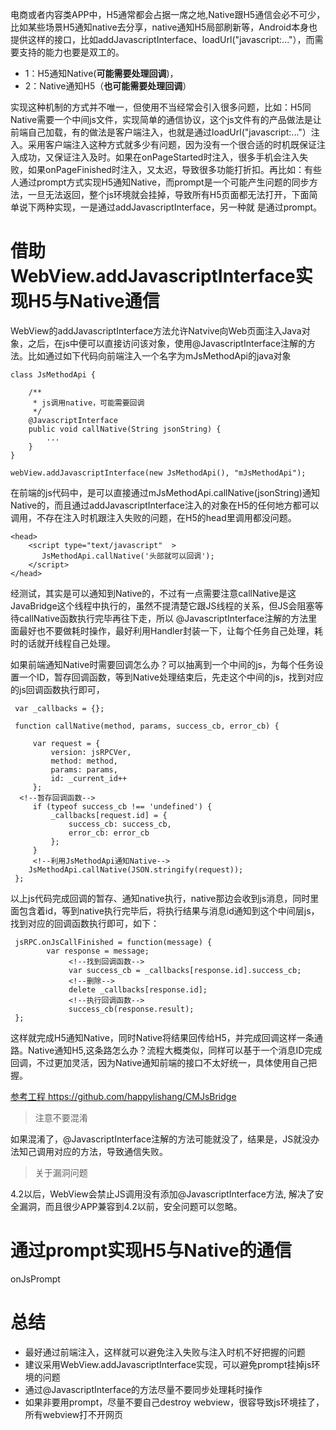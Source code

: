 电商或者内容类APP中，H5通常都会占据一席之地,Native跟H5通信会必不可少，比如某些场景H5通知native去分享，native通知H5局部刷新等，Android本身也提供这样的接口，比如addJavascriptInterface、loadUrl("javascript:..."），而需要支持的能力也要是双工的。

* 1：H5通知Native(**可能需要处理回调**)，
* 2：Native通知H5（**也可能需要处理回调**）

实现这种机制的方式并不唯一，但使用不当经常会引入很多问题，比如：H5同Native需要一个中间js文件，实现简单的通信协议，这个js文件有的产品做法是让前端自己加载，有的做法是客户端注入，也就是通过loadUrl("javascript:..."）注入。采用客户端注入这种方式就多少有问题，因为没有一个很合适的时机既保证注入成功，又保证注入及时。如果在onPageStarted时注入，很多手机会注入失败，如果onPageFinished时注入，又太迟，导致很多功能打折扣。再比如：有些人通过prompt方式实现H5通知Native，而prompt是一个可能产生问题的同步方法，一旦无法返回，整个js环境就会挂掉，导致所有H5页面都无法打开，下面简单说下两种实现，一是通过addJavascriptInterface，另一种就
是通过prompt。



# 借助WebView.addJavascriptInterface实现H5与Native通信

WebView的addJavascriptInterface方法允许Natvive向Web页面注入Java对象，之后，在js中便可以直接访问该对象，使用@JavascriptInterface注解的方法。比如通过如下代码向前端注入一个名字为mJsMethodApi的java对象

	class JsMethodApi {
	     
	    /**
	     * js调用native，可能需要回调
	     */
	    @JavascriptInterface
	    public void callNative(String jsonString) {
	        ...
	    }
	}

    webView.addJavascriptInterface(new JsMethodApi(), "mJsMethodApi");
 
在前端的js代码中，是可以直接通过mJsMethodApi.callNative(jsonString)通知Native的，而且通过addJavascriptInterface注入的对象在H5的任何地方都可以调用，不存在注入时机跟注入失败的问题，在H5的head里调用都没问题。

	<head>
	    <script type="text/javascript"  >
	       JsMethodApi.callNative('头部就可以回调');
	    </script>
	</head>
	
经测试，其实是可以通知到Native的，不过有一点需要注意callNative是这JavaBridge这个线程中执行的，虽然不提清楚它跟JS线程的关系，但JS会阻塞等待callNative函数执行完毕再往下走，所以 @JavascriptInterface注解的方法里面最好也不要做耗时操作，最好利用Handler封装一下，让每个任务自己处理，耗时的话就开线程自己处理。

如果前端通知Native时需要回调怎么办？可以抽离到一个中间的js，为每个任务设置一个ID，暂存回调函数，等到Native处理结束后，先走这个中间的js，找到对应的js回调函数执行即可，

	
	 var _callbacks = {};
	 
	 function callNative(method, params, success_cb, error_cb) {
	
	     var request = {
	         version: jsRPCVer,
	         method: method,
	         params: params,
	         id: _current_id++
	     };
	  <!--暂存回调函数-->
	     if (typeof success_cb !== 'undefined') {
	         _callbacks[request.id] = {
	             success_cb: success_cb,
	             error_cb: error_cb
	         };
	     }
	     <!--利用JsMethodApi通知Native-->
	    JsMethodApi.callNative(JSON.stringify(request));
	 };

以上js代码完成回调的暂存、通知native执行，native那边会收到js消息，同时里面包含着id，等到native执行完毕后，将执行结果与消息id通知到这个中间层js，找到对应的回调函数执行即可，如下：
	
	
	 jsRPC.onJsCallFinished = function(message) {
	        var response = message;
	             <!--找到回调函数-->
	             var success_cb = _callbacks[response.id].success_cb;
	             <!--删除-->
	             delete _callbacks[response.id];
	             <!--执行回调函数-->
	             success_cb(response.result);
	 };

这样就完成H5通知Native，同时Native将结果回传给H5，并完成回调这样一条通路。Native通知H5,这条路怎么办？流程大概类似，同样可以基于一个消息ID完成回调，不过更加灵活，因为Native通知前端的接口不太好统一，具体使用自己把握。
	
[参考工程   https://github.com/happylishang/CMJsBridge ](https://github.com/happylishang/CMJsBridge)


> 注意不要混淆

如果混淆了，@JavascriptInterface注解的方法可能就没了，结果是，JS就没办法知己调用对应的方法，导致通信失败。

> 关于漏洞问题

4.2以后，WebView会禁止JS调用没有添加@JavascriptInterface方法, 解决了安全漏洞，而且很少APP兼容到4.2以前，安全问题可以忽略。


# 通过prompt实现H5与Native的通信

   onJsPrompt

 
 
# 总结

* 最好通过前端注入，这样就可以避免注入失败与注入时机不好把握的问题
* 建议采用WebView.addJavascriptInterface实现，可以避免prompt挂掉js环境的问题
* 通过@JavascriptInterface的方法尽量不要同步处理耗时操作
* 如果非要用prompt，尽量不要自己destroy webview，很容导致js环境挂了，所有webview打不开网页
